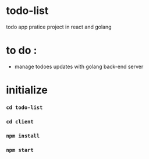 # todo-list
todo app pratice project in react and golang

# to do :
- manage todoes updates with golang back-end server

# initialize

### `cd todo-list`
### `cd client`
### `npm install`
### `npm start`
